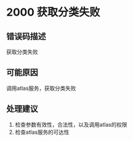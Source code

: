 # 2000 获取分类失败<a name="dgc_01_334"></a>

## 错误码描述<a name="zh-cn_topic_0000001160918941_section6351828185"></a>

获取分类失败

## 可能原因<a name="zh-cn_topic_0000001160918941_section114411818161810"></a>

调用atlas服务，获取分类失败

## 处理建议<a name="zh-cn_topic_0000001160918941_section6811112831817"></a>

1.  检查参数有效性，合法性，以及调用atlas的权限
2.  检查atlas服务的可达性

